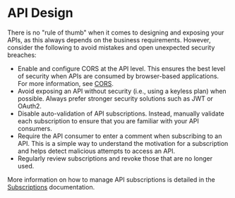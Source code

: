 # API Design

There is no "rule of thumb" when it comes to designing and exposing your APIs, as this always depends on the business requirements. However, consider the following to avoid mistakes and open unexpected security breaches:

* Enable and configure CORS at the API level. This ensures the best level of security when APIs are consumed by browser-based applications. For more information, see [CORS](../../../create-and-configure-apis/configure-v4-apis/cors.md).
* Avoid exposing an API without security (i.e., using a keyless plan) when possible. Always prefer stronger security solutions such as JWT or OAuth2.
* Disable auto-validation of API subscriptions. Instead, manually validate each subscription to ensure that you are familiar with your API consumers.
* Require the API consumer to enter a comment when subscribing to an API. This is a simple way to understand the motivation for a subscription and helps detect malicious attempts to access an API.
* Regularly review subscriptions and revoke those that are no longer used.

More information on how to manage API subscriptions is detailed in the [Subscriptions](../../../secure-and-expose-apis/subscriptions/) documentation.
